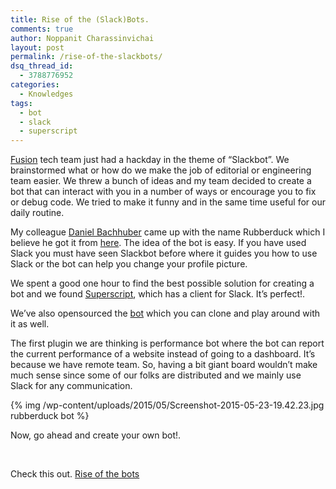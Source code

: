 ```yaml
---
title: Rise of the (Slack)Bots.
comments: true
author: Noppanit Charassinvichai
layout: post
permalink: /rise-of-the-slackbots/
dsq_thread_id:
  - 3788776952
categories:
  - Knowledges
tags:
  - bot
  - slack
  - superscript
---
```

[Fusion][1] tech team just had a hackday in the theme of &#8220;Slackbot&#8221;. We brainstormed what or how do we make the job of editorial or engineering team easier. We threw a bunch of ideas and my team decided to create a bot that can interact with you in a number of ways or encourage you to fix or debug code. We tried to make it funny and in the same time useful for our daily routine.

My colleague [Daniel Bachhuber][2] came up with the name Rubberduck which I believe he got it from [here][3]. The idea of the bot is easy. If you have used Slack you must have seen Slackbot before where it guides you how to use Slack or the bot can help you change your profile picture.

We spent a good one hour to find the best possible solution for creating a bot and we found [Superscript][4], which has a client for Slack. It&#8217;s perfect!.

We&#8217;ve also opensourced the [bot][5] which you can clone and play around with it as well.

The first plugin we are thinking is performance bot where the bot can report the current performance of a website instead of going to a dashboard. It&#8217;s because we have remote team. So, having a bit giant board wouldn&#8217;t make much sense since some of our folks are distributed and we mainly use Slack for any communication.

{% img /wp-content/uploads/2015/05/Screenshot-2015-05-23-19.42.23.jpg rubberduck bot %}

Now, go ahead and create your own bot!.

&nbsp;

Check this out. [Rise of the bots][6]

 [1]: http://fusion.net
 [2]: https://twitter.com/danielbachhuber
 [3]: http://en.wikipedia.org/wiki/Rubber_duck_debugging
 [4]: https://github.com/silentrob/superscript/
 [5]: https://github.com/fusioneng/rubberduck-bot
 [6]: https://medium.com/@rob_ellis/slack-superscript-rise-of-the-bots-bba8506a043c
